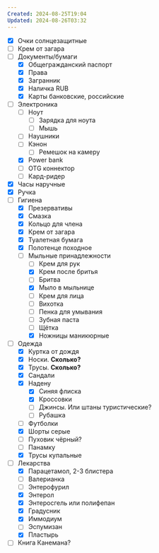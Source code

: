 ```yaml
---
Created: 2024-08-25T19:04
Updated: 2024-08-26T03:32
---
```

- [x] Очки солнцезащитные
- [ ] Крем от загара
- [ ] Документы/бумаги
    - [x] Общегражданский паспорт
    - [x] Права
    - [x] Загранник
    - [x] Наличка RUB
    - [x] Карты банковские, российские
- [ ] Электроника
    - [ ] Ноут
        - [ ] Зарядка для ноута
        - [ ] Мышь
    - [ ] Наушники
    - [ ] Кэнон
        - [ ] Ремешок на камеру
    - [x] Power bank
    - [ ] OTG коннектор
    - [ ] Кард-ридер
- [x] Часы наручные
- [x] Ручка
- [ ] Гигиена
    - [x] Презервативы
    - [x] Смазка
    - [x] Кольцо для члена
    - [x] Крем от загара
    - [x] Туалетная бумага
    - [x] Полотенце походное
    - [ ] Мыльные принадлежности
        - [ ] Крем для рук
        - [x] Крем после бритья
        - [ ] Бритва
        - [x] Мыло в мыльнице
        - [ ] Крем для лица
        - [ ] Вихотка
        - [ ] Пенка для умывания
        - [ ] Зубная паста
        - [ ] Щётка
        - [x] Ножницы маникюрные
- [ ] Одежда
    - [x] Куртка от дождя
    - [x] Носки. **Сколько?**
    - [x] Трусы. **Сколько?**
    - [x] Сандали
    - [x] Надену
        - [x] Синяя флиска
        - [x] Кроссовки
        - [ ] Джинсы. Или штаны туристические?
        - [ ] Рубашка
    - [ ] Футболки
    - [x] Шорты серые
    - [ ] Пуховик чёрный?
    - [ ] Панамку
    - [x] Трусы купальные
- [ ] Лекарства
    - [x] Парацетамол, 2-3 блистера
    - [ ] Валерианка
    - [ ] Энтерофурил
    - [x] Энтерол
    - [x] Энтеросгель или полифепан
    - [x] Градусник
    - [x] Иммодиум
    - [ ] Эспумизан
    - [x] Пластырь
- [ ] Книга Канемана?